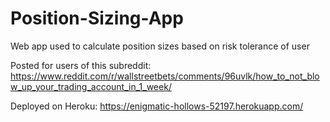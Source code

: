 # Position-Sizing-App
Web app used to calculate position sizes based on risk tolerance of user

Posted for users of this subreddit: https://www.reddit.com/r/wallstreetbets/comments/96uvlk/how_to_not_blow_up_your_trading_account_in_1_week/

Deployed on Heroku: https://enigmatic-hollows-52197.herokuapp.com/
